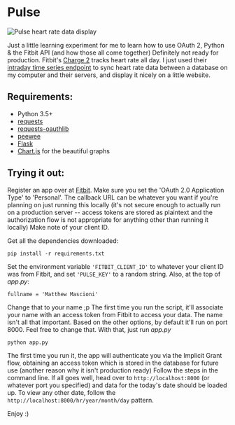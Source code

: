 # Pulse

![Pulse heart rate data display](https://i.imgur.com/c2Q3rOg.png)

Just a little learning experiment for me to learn how to use OAuth 2, Python & the Fitbit API (and how those all come together) Definitely not ready for production. Fitbit's [Charge 2](https://www.fitbit.com/en-ca/charge2) tracks heart rate all day. I just used their [intraday time series endpoint](https://dev.fitbit.com/docs/heart-rate/#get-heart-rate-intraday-time-series) to sync heart rate data between a database on my computer and their servers, and display it nicely on a little website. 

## Requirements:

* Python 3.5+
* [requests](https://pypi.python.org/pypi/requests/)
* [requests-oauthlib](https://pypi.python.org/pypi/requests-oauthlib/0.8.0)
* [peewee](https://pypi.python.org/pypi/peewee/2.8.7)
* [Flask](http://flask.pocoo.org)
* [Chart.js](http://www.chartjs.org) for the beautiful graphs

## Trying it out:

Register an app over at [Fitbit](https://dev.fitbit.com). Make sure you set the 'OAuth 2.0 Application Type' to 'Personal'. The callback URL can be whatever you want if you're planning on just running this locally (it's not secure enough to actually run on a production server -- access tokens are stored as plaintext and the authorization flow is not appropriate for anything other than running it locally) Make note of your client ID. 

Get all the dependencies downloaded:

	pip install -r requirements.txt

Set the environment variable `'FITBIT_CLIENT_ID'` to whatever your client ID was from Fitbit, and set `'PULSE_KEY'` to a random string. Also, at the top of *app.py*:

```
fullname = 'Matthew Mascioni'
```

Change that to your name ;p The first time you run the script, it'll associate your name with an access token from Fitbit to access your data. The name isn't all that important. Based on the other options, by default it'll run on port 8000. Feel free to change that. With that, just run *app.py*

	python app.py

The first time you run it, the app will authenticate you via the Implicit Grant flow, obtaining an access token which is stored in the database for future use (another reason why it isn't production ready) Follow the steps in the command line. If all goes well, head over to `http://localhost:8000` (or whatever port you specified) and data for the today's date should be loaded up. To view any other date, follow the `http://localhost:8000/hr/year/month/day` pattern.

Enjoy :)